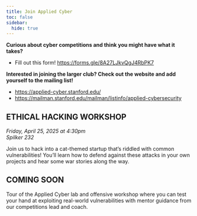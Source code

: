 ```yaml
---
title: Join Applied Cyber
toc: false
sidebar:
  hide: true
---
```


**Curious about cyber competitions and think you might have what it takes?**

- Fill out this form! https://forms.gle/8A27LJkvQgJ4RbPK7

<!-- Removed for Admit Weekend. Will put back for the fall quarter. -->
<!-- - Then join our [Fall Competitions Jumpstart](https://join.slack.com/share/enQtNzIzMDIwOTExMzcyOS0zZmYxYzgxODNkYjk2MTYyZDYyMGYzM2M2YTgzMjVlYzNiMzAyNzFlYTk5NDBkNTExMjgxYjAzNTI2ZTM4ZGFh)! -->

**Interested in joining the larger club? Check out the website and add yourself to the mailing list!**

- https://applied-cyber.stanford.edu/
- https://mailman.stanford.edu/mailman/listinfo/applied-cybersecurity

## ETHICAL HACKING WORKSHOP

_Friday, April 25, 2025 at 4:30pm_ \
_Spilker 232_

Join us to hack into a cat-themed startup that’s riddled with common vulnerabilities!
You’ll learn how to defend against these attacks in your own projects and hear some war stories along the way.

## COMING SOON

Tour of the Applied Cyber lab and offensive workshop where you can test your hand at exploiting real-world vulnerabilities with mentor guidance from our competitions lead and coach.
